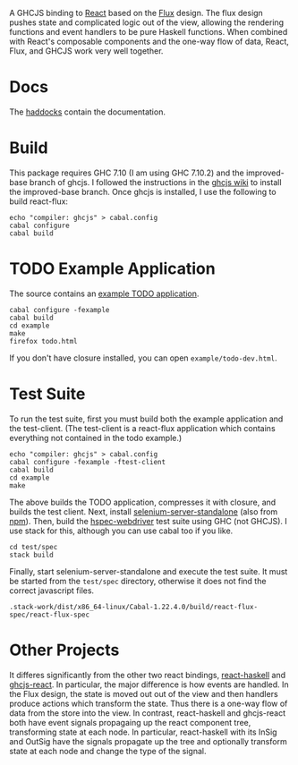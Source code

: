 A GHCJS binding to [React](https://facebook.github.io/react/) based on the
[Flux](https://facebook.github.io/flux/) design.  The flux design pushes state and complicated logic
out of the view, allowing the rendering functions and event handlers to be pure Haskell functions.
When combined with React's composable components and the one-way flow of data, React, Flux, and
GHCJS work very well together.

# Docs

The [haddocks](https://hackage.haskell.org/package/react-flux) contain the documentation.

# Build

This package requires GHC 7.10 (I am using GHC 7.10.2) and the improved-base branch of ghcjs.
I followed the instructions in the [ghcjs wiki](https://github.com/ghcjs/ghcjs/wiki/GHCJS-with-GHC-7.10)
to install the improved-base branch.  Once ghcjs is installed, I use the following to build react-flux:

~~~
echo "compiler: ghcjs" > cabal.config
cabal configure
cabal build
~~~

# TODO Example Application

The source contains an [example TODO
application](https://bitbucket.org/wuzzeb/react-flux/src/tip/example/).

~~~
cabal configure -fexample
cabal build
cd example
make
firefox todo.html
~~~

If you don't have closure installed, you can open `example/todo-dev.html`.

# Test Suite

To run the test suite, first you must build both the example application and the test-client.  (The
test-client is a react-flux application which contains everything not contained in the todo
example.)

~~~
echo "compiler: ghcjs" > cabal.config
cabal configure -fexample -ftest-client
cabal build
cd example
make
~~~

The above builds the TODO application, compresses it with closure, and builds the test client.
Next, install [selenium-server-standalone](http://www.seleniumhq.org/download/) (also from
[npm](https://www.npmjs.com/package/selenium-server-standalone-jar)).  Then, build the
[hspec-webdriver](https://hackage.haskell.org/package/hspec-webdriver) test suite using GHC (not
GHCJS).  I use stack for this, although you can use cabal too if you like.

~~~
cd test/spec
stack build
~~~

Finally, start selenium-server-standalone and execute the test suite.  It must be started from the
`test/spec` directory, otherwise it does not find the correct javascript files.

~~~
.stack-work/dist/x86_64-linux/Cabal-1.22.4.0/build/react-flux-spec/react-flux-spec
~~~

# Other Projects

It differes significantly from the other two react bindings,
[react-haskell](https://github.com/joelburget/react-haskell) and
[ghcjs-react](https://github.com/fpco/ghcjs-react).  In particular, the major difference is how
events are handled.  In the Flux design, the state is moved out out of the view and then handlers
produce actions which transform the state.  Thus there is a one-way flow of data from the store into
the view.  In contrast, react-haskell and ghcjs-react both have event signals propagaing up the
react component tree, transforming state at each node.  In particular, react-haskell with its InSig
and OutSig have the signals propagate up the tree and optionally transform state at each node and
change the type of the signal.
